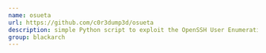 ```yaml
---
name: osueta
url: https://github.com/c0r3dump3d/osueta
description: simple Python script to exploit the OpenSSH User Enumeration Timing Attack. URL : https://github.com/c0r3dump3d/osueta Groups : blackarch blackarch-exploitation
group: blackarch
---
```

